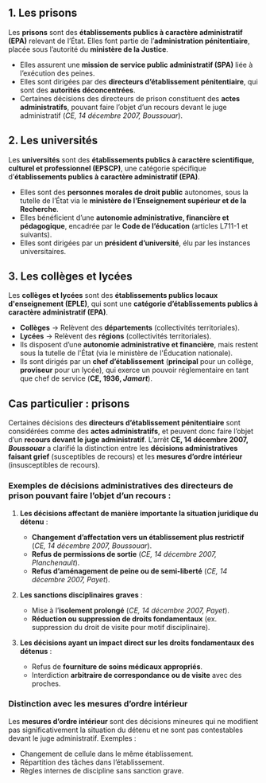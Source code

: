 ## **1. Les prisons**

Les **prisons** sont des **établissements publics à caractère administratif (EPA)** relevant de l’État. Elles font partie de l’**administration pénitentiaire**, placée sous l’autorité du **ministère de la Justice**.

- Elles assurent une **mission de service public administratif (SPA)** liée à l’exécution des peines.
- Elles sont dirigées par des **directeurs d’établissement pénitentiaire**, qui sont des **autorités déconcentrées**.
- Certaines décisions des directeurs de prison constituent des **actes administratifs**, pouvant faire l’objet d’un recours devant le juge administratif (_CE, 14 décembre 2007, Boussouar_).

## **2. Les universités**

Les **universités** sont des **établissements publics à caractère scientifique, culturel et professionnel (EPSCP)**, une catégorie spécifique d’**établissements publics à caractère administratif (EPA)**.

- Elles sont des **personnes morales de droit public** autonomes, sous la tutelle de l’État via le **ministère de l’Enseignement supérieur et de la Recherche**.
- Elles bénéficient d’une **autonomie administrative, financière et pédagogique**, encadrée par le **Code de l’éducation** (articles L711-1 et suivants).
- Elles sont dirigées par un **président d’université**, élu par les instances universitaires.

## **3. Les collèges et lycées**

Les **collèges et lycées** sont des **établissements publics locaux d'enseignement (EPLE)**, qui sont une **catégorie d’établissements publics à caractère administratif (EPA)**.

- **Collèges** → Relèvent des **départements** (collectivités territoriales).
- **Lycées** → Relèvent des **régions** (collectivités territoriales).
- Ils disposent d’une **autonomie administrative et financière**, mais restent sous la tutelle de l'État (via le ministère de l'Éducation nationale).
- Ils sont dirigés par un **chef d’établissement** (**principal** pour un collège, **proviseur** pour un lycée), qui exerce un pouvoir réglementaire en tant que chef de service (**CE, 1936, _Jamart_**).

## Cas particulier : prisons

Certaines décisions des **directeurs d’établissement pénitentiaire** sont considérées comme des **actes administratifs**, et peuvent donc faire l’objet d’un **recours devant le juge administratif**. L’arrêt **CE, 14 décembre 2007, _Boussouar_** a clarifié la distinction entre les **décisions administratives faisant grief** (susceptibles de recours) et les **mesures d’ordre intérieur** (insusceptibles de recours).

### **Exemples de décisions administratives des directeurs de prison pouvant faire l’objet d’un recours :**

1. **Les décisions affectant de manière importante la situation juridique du détenu** :
    
    - **Changement d’affectation vers un établissement plus restrictif** (_CE, 14 décembre 2007, Boussouar_).
    - **Refus de permissions de sortie** (_CE, 14 décembre 2007, Planchenault_).
    - **Refus d’aménagement de peine ou de semi-liberté** (_CE, 14 décembre 2007, Payet_).
2. **Les sanctions disciplinaires graves** :
    
    - Mise à l’**isolement prolongé** (_CE, 14 décembre 2007, Payet_).
    - **Réduction ou suppression de droits fondamentaux** (ex. suppression du droit de visite pour motif disciplinaire).
3. **Les décisions ayant un impact direct sur les droits fondamentaux des détenus** :
    
    - Refus de **fourniture de soins médicaux appropriés**.
    - Interdiction **arbitraire de correspondance ou de visite** avec des proches.

### **Distinction avec les mesures d’ordre intérieur**

Les **mesures d’ordre intérieur** sont des décisions mineures qui ne modifient pas significativement la situation du détenu et ne sont pas contestables devant le juge administratif. Exemples :

- Changement de cellule dans le même établissement.
- Répartition des tâches dans l’établissement.
- Règles internes de discipline sans sanction grave.